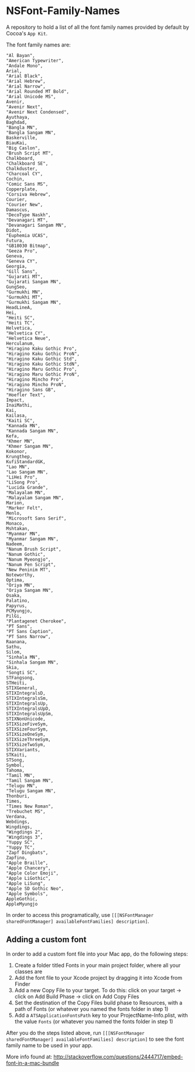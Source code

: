 NSFont-Family-Names
===================

A repository to hold a list of all the font family names provided by default by Cocoa's `App Kit`.

The font family names are:

    "Al Bayan",
    "American Typewriter",
    "Andale Mono",
    Arial,
    "Arial Black",
    "Arial Hebrew",
    "Arial Narrow",
    "Arial Rounded MT Bold",
    "Arial Unicode MS",
    Avenir,
    "Avenir Next",
    "Avenir Next Condensed",
    Ayuthaya,
    Baghdad,
    "Bangla MN",
    "Bangla Sangam MN",
    Baskerville,
    BiauKai,
    "Big Caslon",
    "Brush Script MT",
    Chalkboard,
    "Chalkboard SE",
    Chalkduster,
    "Charcoal CY",
    Cochin,
    "Comic Sans MS",
    Copperplate,
    "Corsiva Hebrew",
    Courier,
    "Courier New",
    Damascus,
    "DecoType Naskh",
    "Devanagari MT",
    "Devanagari Sangam MN",
    Didot,
    "Euphemia UCAS",
    Futura,
    "GB18030 Bitmap",
    "Geeza Pro",
    Geneva,
    "Geneva CY",
    Georgia,
    "Gill Sans",
    "Gujarati MT",
    "Gujarati Sangam MN",
    GungSeo,
    "Gurmukhi MN",
    "Gurmukhi MT",
    "Gurmukhi Sangam MN",
    HeadLineA,
    Hei,
    "Heiti SC",
    "Heiti TC",
    Helvetica,
    "Helvetica CY",
    "Helvetica Neue",
    Herculanum,
    "Hiragino Kaku Gothic Pro",
    "Hiragino Kaku Gothic ProN",
    "Hiragino Kaku Gothic Std",
    "Hiragino Kaku Gothic StdN",
    "Hiragino Maru Gothic Pro",
    "Hiragino Maru Gothic ProN",
    "Hiragino Mincho Pro",
    "Hiragino Mincho ProN",
    "Hiragino Sans GB",
    "Hoefler Text",
    Impact,
    InaiMathi,
    Kai,
    Kailasa,
    "Kaiti SC",
    "Kannada MN",
    "Kannada Sangam MN",
    Kefa,
    "Khmer MN",
    "Khmer Sangam MN",
    Kokonor,
    Krungthep,
    KufiStandardGK,
    "Lao MN",
    "Lao Sangam MN",
    "LiHei Pro",
    "LiSong Pro",
    "Lucida Grande",
    "Malayalam MN",
    "Malayalam Sangam MN",
    Marion,
    "Marker Felt",
    Menlo,
    "Microsoft Sans Serif",
    Monaco,
    Mshtakan,
    "Myanmar MN",
    "Myanmar Sangam MN",
    Nadeem,
    "Nanum Brush Script",
    "Nanum Gothic",
    "Nanum Myeongjo",
    "Nanum Pen Script",
    "New Peninim MT",
    Noteworthy,
    Optima,
    "Oriya MN",
    "Oriya Sangam MN",
    Osaka,
    Palatino,
    Papyrus,
    PCMyungjo,
    PilGi,
    "Plantagenet Cherokee",
    "PT Sans",
    "PT Sans Caption",
    "PT Sans Narrow",
    Raanana,
    Sathu,
    Silom,
    "Sinhala MN",
    "Sinhala Sangam MN",
    Skia,
    "Songti SC",
    STFangsong,
    STHeiti,
    STIXGeneral,
    STIXIntegralsD,
    STIXIntegralsSm,
    STIXIntegralsUp,
    STIXIntegralsUpD,
    STIXIntegralsUpSm,
    STIXNonUnicode,
    STIXSizeFiveSym,
    STIXSizeFourSym,
    STIXSizeOneSym,
    STIXSizeThreeSym,
    STIXSizeTwoSym,
    STIXVariants,
    STKaiti,
    STSong,
    Symbol,
    Tahoma,
    "Tamil MN",
    "Tamil Sangam MN",
    "Telugu MN",
    "Telugu Sangam MN",
    Thonburi,
    Times,
    "Times New Roman",
    "Trebuchet MS",
    Verdana,
    Webdings,
    Wingdings,
    "Wingdings 2",
    "Wingdings 3",
    "Yuppy SC",
    "Yuppy TC",
    "Zapf Dingbats",
    Zapfino,
    "Apple Braille",
    "Apple Chancery",
    "Apple Color Emoji",
    "Apple LiGothic",
    "Apple LiSung",
    "Apple SD Gothic Neo",
    "Apple Symbols",
    AppleGothic,
    AppleMyungjo

In order to access this programatically, use `[[[NSFontManager sharedFontManager] availableFontFamilies] description]`.

## Adding a custom font
In order to add a custom font file into your Mac app, do the following steps:
1. Create a folder titled Fonts in your main project folder, where all your classes are
2. Add the font file to your Xcode project by dragging it into Xcode from Finder
3. Add a new Copy File to your target. To do this: click on your target -> click on Add Build Phase -> click on Add Copy Files
4. Set the destination of the Copy Files build phase to Resources, with a path of Fonts (or whatever you named the fonts folder in step 1)
5. Add a `ATSApplicationFontsPath` key to your ProjectName-Info.plist, with the value `Fonts` (or whatever you named the fonts folder in step 1)

After you do the steps listed above, run `[[[NSFontManager sharedFontManager] availableFontFamilies] description]` to see the font family name to be used in your app.

More info found at: http://stackoverflow.com/questions/2444717/embed-font-in-a-mac-bundle